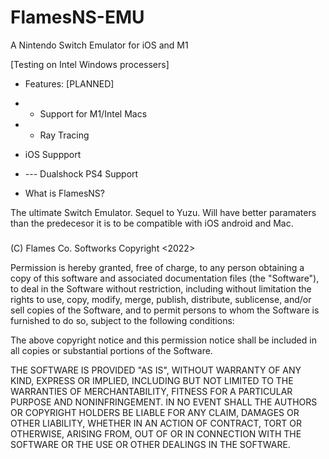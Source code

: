 # FlamesNS-EMU
A Nintendo Switch Emulator for iOS and M1

[Testing on Intel Windows processers]


* Features: [PLANNED]
* - Support for M1/Intel Macs
* * Ray Tracing
* iOS Suppport
* --- Dualshock PS4 Support



* What is FlamesNS?

The ultimate Switch Emulator. Sequel to Yuzu. Will have better paramaters than the predecesor it is to be compatible with iOS android and Mac.
###
(C) Flames Co. Softworks
Copyright <2022> <Flames Elite>

Permission is hereby granted, free of charge, to any person obtaining a copy of this software and associated documentation files (the "Software"), to deal in the Software without restriction, including without limitation the rights to use, copy, modify, merge, publish, distribute, sublicense, and/or sell copies of the Software, and to permit persons to whom the Software is furnished to do so, subject to the following conditions:

The above copyright notice and this permission notice shall be included in all copies or substantial portions of the Software.

THE SOFTWARE IS PROVIDED "AS IS", WITHOUT WARRANTY OF ANY KIND, EXPRESS OR IMPLIED, INCLUDING BUT NOT LIMITED TO THE WARRANTIES OF MERCHANTABILITY, FITNESS FOR A PARTICULAR PURPOSE AND NONINFRINGEMENT. IN NO EVENT SHALL THE AUTHORS OR COPYRIGHT HOLDERS BE LIABLE FOR ANY CLAIM, DAMAGES OR OTHER LIABILITY, WHETHER IN AN ACTION OF CONTRACT, TORT OR OTHERWISE, ARISING FROM, OUT OF OR IN CONNECTION WITH THE SOFTWARE OR THE USE OR OTHER DEALINGS IN THE SOFTWARE.

